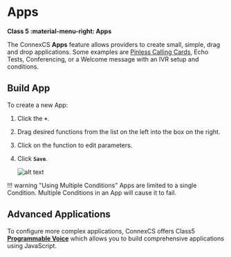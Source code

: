 # Apps
**Class 5 :material-menu-right: Apps**

The ConnexCS **Apps** feature allows providers to create small, simple, drag and drop applications. Some examples are [Pinless Calling Cards](https://docs.connexcs.com/calling-card/), Echo Tests, Conferencing, or a Welcome message with an IVR setup and conditions. 

## Build App
To create a new App:

1. Click the **`+`**.
2. Drag desired functions from the list on the left into the box on the right.
3. Click on the function to edit parameters. 
4. Click **`Save`**. 

    ![alt text][apps]

!!! warning "Using Multiple Conditions"
    Apps are limited to a single Condition. Multiple Conditions in an App will cause it to fail.  
    
## Advanced Applications
To configure more complex applications, ConnexCS offers Class5 **[Programmable Voice](https://docs.connexcs.com/developers/scriptforge/#class-5-programmable-voice)** which allows you to build comprehensive applications using JavaScript.    
    

[apps]: /class5/img/apps.png "Add App"



